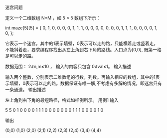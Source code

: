 迷宫问题

定义一个二维数组 N*M ，如 5 × 5 数组下所示：

int maze[5][5] = {
0, 1, 0, 0, 0,
0, 1, 1, 1, 0,
0, 0, 0, 0, 0,
0, 1, 1, 1, 0,
0, 0, 0, 1, 0,
};

它表示一个迷宫，其中的1表示墙壁，0表示可以走的路，只能横着走或竖着走，不能斜着走，要求编程序找出从左上角到右下角的路线。入口点为[0,0], 既第一格是可以走的路。

数据范围： 2≤n,m≤10 ， 输入的内容只包含 0≤val≤1。
输入描述

输入两个整数，分别表示二维数组的行数，列数。再输入相应的数组，其中的1表示墙壁，0表示可以走的路。数据保证有唯一解,不考虑有多解的情况，即迷宫只有一条通道。
输出描述

左上角到右下角的最短路径，格式如样例所示。
用例1
输入

5 5
0 1 0 0 0
0 1 1 1 0
0 0 0 0 0
0 1 1 1 0
0 0 0 1 0

输出

(0,0)
(1,0)
(2,0)
(2,1)
(2,2)
(2,3)
(2,4)
(3,4)
(4,4)
